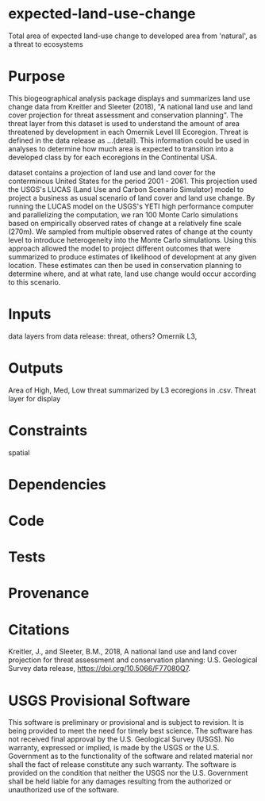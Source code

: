 # expected-land-use-change
Total area of expected land-use change to developed area from 'natural', as a threat to ecosystems 

# Purpose
This biogeographical analysis package displays and summarizes land use change data from Kreitler and Sleeter (2018), "A national land use and land cover projection for threat assessment and conservation planning". The threat layer from this dataset is used to understand the amount of area threatened by development in each Omernik Level III Ecoregion. Threat is defined in the data release as ...(detail). This information could be used in analyses to determine how much area is expected to transition into a developed class by for each ecoregions in the Continental USA. 

dataset contains a projection of land use and land cover for the conterminous United States for the period 2001 - 2061. This projection used the USGS's LUCAS (Land Use and Carbon Scenario Simulator) model to project a business as usual scenario of land cover and land use change. By running the LUCAS model on the USGS's YETI high performance computer and parallelizing the computation, we ran 100 Monte Carlo simulations based on empirically observed rates of change at a relatively fine scale (270m). We sampled from multiple observed rates of change at the county level to introduce heterogeneity into the Monte Carlo simulations. Using this approach allowed the model to project different outcomes that were summarized to produce estimates of likelihood of development at any given location. These estimates can then be used in conservation planning to determine where, and at what rate, land use change would occur according to this scenario.

# Inputs
data layers from data release: threat, others? Omernik L3, 

# Outputs
Area of High, Med, Low threat summarized by L3 ecoregions in .csv. 
Threat layer for display

# Constraints
spatial

# Dependencies
# Code
# Tests
# Provenance

# Citations
Kreitler, J., and Sleeter, B.M., 2018, A national land use and land cover projection for threat assessment and conservation planning: U.S. Geological Survey data release, https://doi.org/10.5066/F77080Q7.

# USGS Provisional Software

This software is preliminary or provisional and is subject to revision. It is being provided to meet the need for timely best science. The software has not received final approval by the U.S. Geological Survey (USGS). No warranty, expressed or implied, is made by the USGS or the U.S. Government as to the functionality of the software and related material nor shall the fact of release constitute any such warranty. The software is provided on the condition that neither the USGS nor the U.S. Government shall be held liable for any damages resulting from the authorized or unauthorized use of the software.

